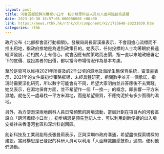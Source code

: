 ```yaml
---
layout: post
title: 河套區擬設跨河橋樑小口岸　初步構思科研人員以人面辨識技術過關
date: 2023-10-30 16:57:05.000000000 +08:00
link: https://news.rthk.hk/rthk/ch/component/k2/1725640-20231030.htm
categories: rthk
---
```


政府公布《北部都會區行動綱領》。發展局局長甯漢豪表示，不會因擔心流標而不推出用地，指政府推地是為達到政策目的。她表示，任何投標的人士均著眼於長遠經濟發展，若相關人士有信心，就會因應有關策略而出價，指一直以來地政總署定下的底價、或投票者的出價，都以當今市場情況作為基本考慮。

至於是否可以維持2021年所提及的2千公頃的濕地及海岸生態保育系統，甯漢豪表示，2021年的文件屬初步策略框架，未經具體研究，相關數字並非一個承諾，指現時需要深化研究，所以數字可能會有不同，希望大家明白並非答應後不去實踐。她又表示，在濕地保育方面，並不希望作一個「一換一」的概念，即影響一平方米濕地，就在另一處尋找一平方米濕地，而是希望重質，不應拘泥於有多少面積的濕地。

另外，為方便港深兩地創科人員日常頻繁的跨境流動，當局計劃在項目內的河套區設立「跨河橋樑小口岸」，初步構思是預先登記人士，可以利用創新便捷的出入境安排往來香港河套區和深圳科創園區。

創新科技及工業局副局長張曼莉表示，正與深圳市政府溝通，希望盡快探索橋樑的建設，當局構思是已登記的科研人員可以利用「人面辨識無感技術」過關，便利他們通勤。
